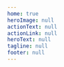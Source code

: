 ```yaml
---
home: true
heroImage: null
actionText: null
actionLink: null
heroText: null
tagline: null
footer: null
---
```

<Home />